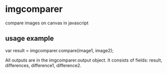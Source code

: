 # imgcomparer
compare images on canvas in javascript

## usage example
var result = imgcomparer.compare(image1, image2);

All outputs are in the imgcomparer.output object. 
It consists of fields: result, differences, difference1, difference2.
